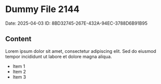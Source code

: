 # Dummy File 2144

Date: 2025-04-03
ID: 8BD32745-267E-432A-94EC-3788D6B91B95

## Content

Lorem ipsum dolor sit amet, consectetur adipiscing elit.
Sed do eiusmod tempor incididunt ut labore et dolore magna aliqua.

* Item 1
* Item 2
* Item 3
